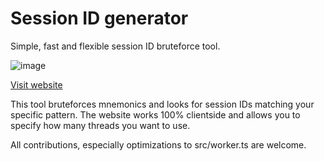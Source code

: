 # Session ID generator

Simple, fast and flexible session ID bruteforce tool.

![image](https://github.com/VityaSchel/session-id-generator/assets/59040542/3dece90b-6371-4591-8afb-43b93f34703d)

[Visit website](https://session-id.pages.dev/)

This tool bruteforces mnemonics and looks for session IDs matching your specific pattern. The website works 100% clientside and allows you to specify how many threads you want to use.

All contributions, especially optimizations to src/worker.ts are welcome.